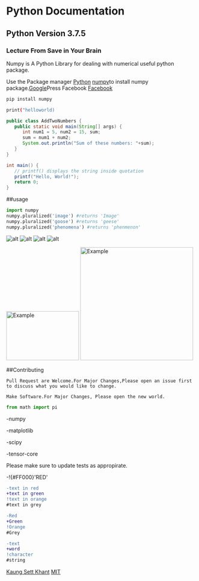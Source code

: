 # Python Documentation

## Python Version 3.7.5

### Lecture From Save in Your Brain

Numpy is A Python Library for dealing with numerical useful python package.

Use the Package manager [Python](https://www.python.org/)
[numpy](https://pip.ppa.io/en/stable/)to install numpy package.[Google](google.com)Press Facebook
[Facebook](www.facebook.com)
[]()

```bash
pip install numpy
```

```bash
print("helloworld)
```

```java
public class AddTwoNumbers {
   public static void main(String[] args) {     
      int num1 = 5, num2 = 15, sum;
      sum = num1 + num2;
      System.out.println("Sum of these numbers: "+sum);
   }
}
```

```C#
int main() {
   // printf() displays the string inside quotation
   printf("Hello, World!");
   return 0;
}
```

##usage

```python
import numpy
numpy.pluralized('image') #returns 'Image'
numpy.pluralized('goose') #returns 'geese'
numpy.pluralized('phenomena') #returns 'phenmenon'
```

![alt](https://www.stellaandchewys.com/wp-content/uploads/maplechristmas.jpg)
![alt](https://static01.nyt.com/images/2014/01/28/science/28SLOT_SPAN/28SLOT-jumbo.jpg)
![alt](https://cnet3.cbsistatic.com/img/Jz-08lFTyBlsDGYqW_c2dGCVtcM=/1092x0/2020/01/17/7da55a03-ac5b-4ec1-b59b-6b3c2414e68b/egdt5idw4aittju.jpg)
![alt](https://images8.alphacoders.com/927/thumb-1920-927077.jpg)

<img src="https://cnet3.cbsistatic.com/img/Jz-08lFTyBlsDGYqW_c2dGCVtcM=/1092x0/2020/01/17/7da55a03-ac5b-4ec1-b59b-6b3c2414e68b/egdt5idw4aittju.jpg" alt="Example" width="193" height="130">
<img src="https://images8.alphacoders.com/927/thumb-1920-927077.jpg" alt="Example" width="300" height="300">

##Contributing

```
Pull Request are Welcome.For Major Changes,Please open an issue first to discuss what you would like to change.
```

```
Make Software.For Major Changes, Please open the new world.
```

```python
from math import pi
```
-numpy

-matplotlib

-scipy

-tensor-core

Please make sure to update tests as appropirate.

-!{#FF000}'RED'

```diff
-text in red
+text in green
!text in orange
#text in grey
```

```diff
-Red
+Green
!Orange
#Grey
```

```diff
-text 
+word
!character
#string
```
[Kaung Sett Khant](https://www.facebook.com/)
[MIT](https://choosealicense.com/licenses/mit/)
